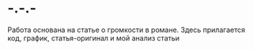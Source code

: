 # -.-.-
Работа основана на статье о громкости в романе. Здесь прилагается код, график, статья-оригинал и мой анализ статьи
